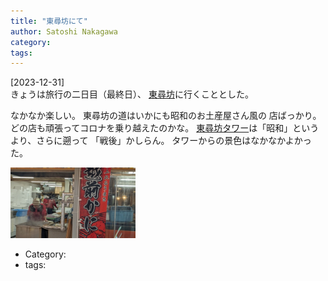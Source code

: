 ```yaml
---
title: "東尋坊にて"
author: Satoshi Nakagawa
category: 
tags: 
---
```


[2023-12-31]  
 きょうは旅行の二日目（最終日）、
[東尋坊](https://ja.wikipedia.org/wiki/%E6%9D%B1%E5%B0%8B%E5%9D%8A)に行くこととした。

 なかなか楽しい。
東尋坊の道はいかにも昭和のお土産屋さん風の
店ばっかり。
どの店も頑張ってコロナを乗り越えたのかな。
[東尋坊タワー](http://www.tojinbo.net/)は「昭和」というより、さらに遡って
「戦後」かしらん。
タワーからの景色はなかなかよかった。

<a href="/pict/2023-12-31-tojinbo-pub.jpg">
<img src="/pict/2023-12-31-tojinbo-pub.jpg" alt="" width="200"/></a>

- Category: [](/categories.html#)
- tags: 
